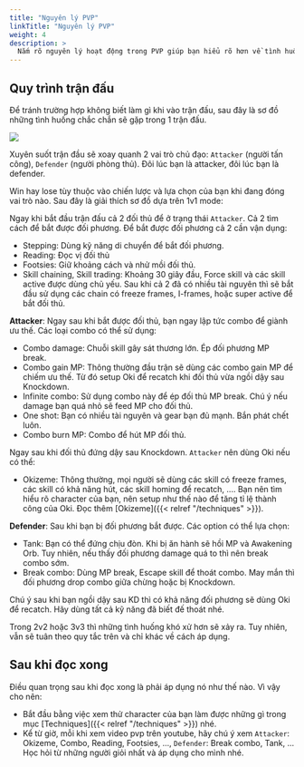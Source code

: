 ```yaml
---
title: "Nguyên lý PVP"
linkTitle: "Nguyên lý PVP"
weight: 4
description: >
  Nắm rõ nguyên lý hoạt động trong PVP giúp bạn hiểu rõ hơn về tình huống mình đang gặp phải từ đó tìm ra cách xử lý.
---
```


## Quy trình trận đấu

Để tránh trường hợp không biết làm gì khi vào trận đấu, sau đây là sơ đồ những tình huống chắc chắn sẽ gặp trong 1 trận đấu.

![](/elswordpvpwiki/beginner_guide/pvpworkflow.png)

Xuyên suốt trận đầu sẽ xoay quanh 2 vai trò chủ đạo: `Attacker` (người tấn công), `Defender` (người phòng thủ). Đôi lúc bạn là attacker, đôi lúc bạn là defender.

Win hay lose tùy thuộc vào chiến lược và lựa chọn của bạn khi đang đóng vai trò nào. Sau đây là giải thích sơ đồ dựa trên 1v1 mode:

Ngay khi bắt đầu trận đấu cả 2 đối thủ để ở trạng thái `Attacker`. Cả 2 tìm cách để bắt được đối phương. Để bắt được đối phương cả 2 cần vận dụng:
- Stepping: Dùng kỹ năng di chuyển để bắt đối phương.
- Reading: Đọc vị đối thủ
- Footsies: Giữ khoảng cách và nhử mồi đối thủ.
- Skill chaining, Skill trading: Khoảng 30 giây đầu, Force skill và các skill active được dùng chủ yếu. Sau khi cả 2 đã có nhiều tài nguyên thì sẽ bắt đầu sử dụng các chain có freeze frames, I-frames, hoặc super active để bắt đối thủ.

**Attacker**: Ngay sau khi bắt được đối thủ, bạn ngay lập tức combo để giành ưu thế. Các loại combo có thể sử dụng:
- Combo damage: Chuỗi skill gây sát thương lớn. Ép đối phương MP break.
- Combo gain MP: Thông thường đầu trận sẽ dùng các combo gain MP để chiếm ưu thế. Từ đó setup Oki để recatch khi đối thủ vừa ngồi dậy sau Knockdown.
- Infinite combo: Sử dụng combo này để ép đối thủ MP break. Chú ý nếu damage bạn quá nhỏ sẽ feed MP cho đối thủ.
- One shot: Bạn có nhiều tài nguyên và gear bạn đủ mạnh. Bắn phát chết luôn.
- Combo burn MP: Combo để hút MP đối thủ.

Ngay sau khi đối thủ đứng dậy sau Knockdown. `Attacker` nên dùng Oki nếu có thể:
- Okizeme: Thông thường, mọi người sẽ dùng các skill có freeze frames, các skill có khả năng hút, các skill homing để recatch, .... Bạn nên tìm hiểu rõ character của bạn, nên setup như thế nào để tăng tỉ lệ thành công của Oki. Đọc thêm [Okizeme]({{< relref "/techniques" >}}).

**Defender**: Sau khi bạn bị đối phương bắt được. Các option có thể lựa chọn:
- Tank: Bạn có thể đứng chịu đòn. Khi bị ăn hành sẽ hồi MP và Awakening Orb. Tuy nhiên, nếu thấy đối phương damage quá to thì nên break combo sớm.
- Break combo: Dùng MP break, Escape skill để thoát combo. May mắn thì đối phương drop combo giữa chừng hoặc bị Knockdown.

Chú ý sau khi bạn ngồi dậy sau KD thì có khả năng đối phương sẽ dùng Oki để recatch. Hãy dùng tất cả kỹ năng đã biết đế thoát nhé.

Trong 2v2 hoặc 3v3 thì những tình huống khó xử hơn sẽ xảy ra. Tuy nhiên, vẫn sẽ tuân theo quy tắc trên và chỉ khác về cách áp dụng.

## Sau khi đọc xong

Điều quan trọng sau khi đọc xong là phải áp dụng nó như thế nào. Vì vậy cho nên:

- Bắt đầu bằng việc xem thử character của bạn làm được những gì trong mục [Techniques]({{< relref "/techniques" >}}) nhé.
- Kể từ giờ, mỗi khi xem video pvp trên youtube, hãy chú ý xem `Attacker`: Okizeme, Combo, Reading, Footsies, ..., `Defender`: Break combo, Tank, ... Học hỏi từ những người giỏi nhất và áp dụng cho mình nhé.